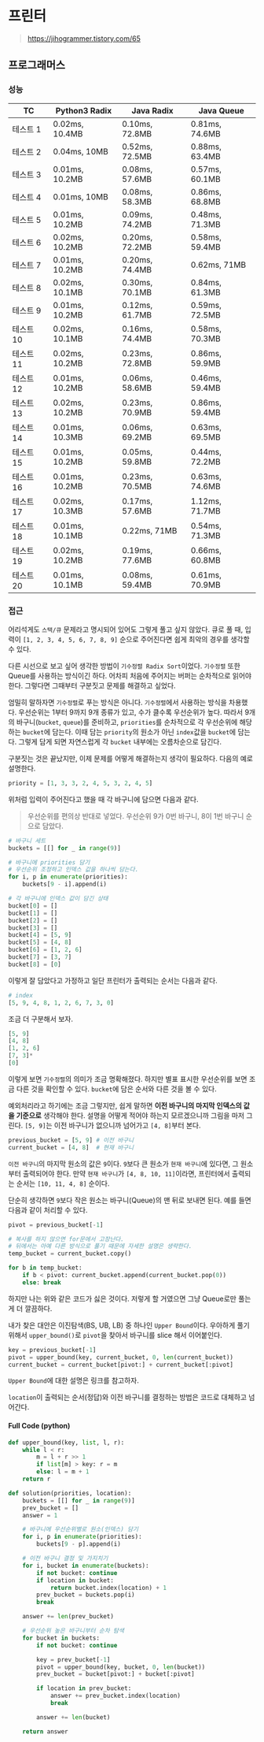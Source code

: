 # 프린터

>   https://jihogrammer.tistory.com/65

## 프로그래머스

### 성능

| TC        | Python3 Radix  | Java Radix     | Java Queue     |
| --------- | -------------- | -------------- | -------------- |
| 테스트 1  | 0.02ms, 10.4MB | 0.10ms, 72.8MB | 0.81ms, 74.6MB |
| 테스트 2  | 0.04ms, 10MB   | 0.52ms, 72.5MB | 0.88ms, 63.4MB |
| 테스트 3  | 0.01ms, 10.2MB | 0.08ms, 57.6MB | 0.57ms, 60.1MB |
| 테스트 4  | 0.01ms, 10MB   | 0.08ms, 58.3MB | 0.86ms, 68.8MB |
| 테스트 5  | 0.01ms, 10.2MB | 0.09ms, 74.2MB | 0.48ms, 71.3MB |
| 테스트 6  | 0.02ms, 10.2MB | 0.20ms, 72.2MB | 0.58ms, 59.4MB |
| 테스트 7  | 0.01ms, 10.2MB | 0.20ms, 74.4MB | 0.62ms, 71MB   |
| 테스트 8  | 0.02ms, 10.1MB | 0.30ms, 70.1MB | 0.84ms, 61.3MB |
| 테스트 9  | 0.01ms, 10.2MB | 0.12ms, 61.7MB | 0.59ms, 72.5MB |
| 테스트 10 | 0.02ms, 10.1MB | 0.16ms, 74.4MB | 0.58ms, 70.3MB |
| 테스트 11 | 0.02ms, 10.2MB | 0.23ms, 72.8MB | 0.86ms, 59.9MB |
| 테스트 12 | 0.01ms, 10.2MB | 0.06ms, 58.6MB | 0.46ms, 59.4MB |
| 테스트 13 | 0.02ms, 10.2MB | 0.23ms, 70.9MB | 0.86ms, 59.4MB |
| 테스트 14 | 0.01ms, 10.3MB | 0.06ms, 69.2MB | 0.63ms, 69.5MB |
| 테스트 15 | 0.01ms, 10.2MB | 0.05ms, 59.8MB | 0.44ms, 72.2MB |
| 테스트 16 | 0.01ms, 10.2MB | 0.23ms, 70.5MB | 0.63ms, 74.6MB |
| 테스트 17 | 0.02ms, 10.3MB | 0.17ms, 57.6MB | 1.12ms, 71.7MB |
| 테스트 18 | 0.01ms, 10.1MB | 0.22ms, 71MB   | 0.54ms, 71.3MB |
| 테스트 19 | 0.02ms, 10.2MB | 0.19ms, 77.6MB | 0.66ms, 60.8MB |
| 테스트 20 | 0.01ms, 10.1MB | 0.08ms, 59.4MB | 0.61ms, 70.9MB |

### 접근

어리석게도 `스택/큐` 문제라고 명시되어 있어도 그렇게 풀고 싶지 않았다.
큐로 풀 때, 입력이 `[1, 2, 3, 4, 5, 6, 7, 8, 9]` 순으로 주어진다면
쉽게 최악의 경우를 생각할 수 있다.

다른 시선으로 보고 싶어 생각한 방법이 `기수정렬 Radix Sort`이었다.
`기수정렬` 또한 Queue를 사용하는 방식이긴 하다.
어차피 처음에 주어지는 버퍼는 순차적으로 읽어야 한다.
그렇다면 그때부터 구분짓고 문제를 해결하고 싶었다.

엄밀히 말하자면 `기수정렬`로 푸는 방식은 아니다.
`기수정렬`에서 사용하는 방식을 차용했다.
우선순위는 1부터 9까지 9개 종류가 있고, 수가 클수록 우선순위가 높다.
따라서 9개의 바구니(`bucket`, `queue`)를 준비하고,
`priorities`를 순차적으로 각 우선순위에 해당하는 `bucket`에 담는다.
이때 담는 `priority`의 원소가 아닌 `index`값을 `bucket`에 담는다.
그렇게 담게 되면 자연스럽게 각 `bucket` 내부에는 오름차순으로 담긴다.

구분짓는 것은 끝났지만, 이제 문제를 어떻게 해결하는지 생각이 필요하다.
다음의 예로 설명한다.

```py
priority = [1, 3, 3, 2, 4, 5, 3, 2, 4, 5]
```

위처럼 입력이 주어진다고 했을 때 각 바구니에 담으면 다음과 같다.
>   우선순위를 편의상 반대로 넣었다.
>   우선순위 9가 0번 바구니, 8이 1번 바구니 순으로 담았다.

```py
# 바구니 세트
buckets = [[] for _ in range(9)]

# 바구니에 priorities 담기
# 우선순위 조정하고 인덱스 값을 하나씩 담는다.
for i, p in enumerate(priorities):
    buckets[9 - i].append(i)

# 각 바구니에 인덱스 값이 담긴 상태
bucket[0] = []
bucket[1] = []
bucket[2] = []
bucket[3] = []
bucket[4] = [5, 9]
bucket[5] = [4, 8]
bucket[6] = [1, 2, 6]
bucket[7] = [3, 7]
bucket[8] = [0]
```

이렇게 잘 담았다고 가정하고 일단 프린터가 출력되는 순서는 다음과 같다.

```py
# index
[5, 9, 4, 8, 1, 2, 6, 7, 3, 0]
```

조금 더 구분해서 보자.

```py
[5, 9]
[4, 8]
[1, 2, 6]
[7, 3]*
[0]
```

이렇게 보면 `기수정렬`의 의미가 조금 명확해졌다.
하지만 별표 표시한 우선순위를 보면 조금 다른 것을 확인할 수 있다.
`bucket`에 담은 순서와 다른 것을 볼 수 있다.

예외처리라고 하기에는 조금 그렇지만,
쉽게 말하면 **이전 바구니의 마지막 인덱스의 값을 기준으로** 생각해야 한다.
설명을 어떻게 적어야 하는지 모르겠으니까 그림을 마저 그린다.
`[5, 9]`는 이전 바구니가 없으니까 넘어가고 `[4, 8]`부터 본다.

```py
previous_bucket = [5, 9] # 이전 바구니
current_bucket = [4, 8]  # 현재 바구니
```

`이전 바구니`의 마지막 원소의 값은 `9`이다.
`9`보다 큰 원소가 `현재 바구니`에 있다면, 그 원소부터 출력되어야 한다.
만약 `현재 바구니`가 `[4, 8, 10, 11]`이라면,
프린터에서 출력되는 순서는 `[10, 11, 4, 8]` 순이다.

단순히 생각하면 `9`보다 작은 원소는 바구니(Queue)의 맨 뒤로 보내면 된다.
예를 들면 다음과 같이 처리할 수 있다.

```py
pivot = previous_bucket[-1]

# 복사를 하지 않으면 for문에서 고장난다.
# 뒤에서는 아예 다른 방식으로 풀기 때문에 자세한 설명은 생략한다.
temp_bucket = current_bucket.copy()

for b in temp_bucket:
    if b < pivot: current_bucket.append(current_bucket.pop(0))
    else: break
```

하지만 나는 위와 같은 코드가 싫은 것이다.
저렇게 할 거였으면 그냥 Queue로만 풀는 게 더 깔끔하다.

내가 찾은 대안은 이진탐색(BS, UB, LB) 중 하나인 `Upper Bound`이다.
우아하게 풀기 위해서 `upper_bound()`로 `pivot`을 찾아서
바구니를 slice 해서 이어붙인다.

```py
key = previous_bucket[-1]
pivot = upper_bound(key, current_bucket, 0, len(current_bucket))
current_bucket = current_bucket[pivot:] + current_bucket[:pivot]
```

`Upper Bound`에 대한 설명은 링크를 참고하자.

`location`이 출력되는 순서(정답)와 이전 바구니를 결정하는 방법은
코드로 대체하고 넘어간다.

#### Full Code (python)

```py
def upper_bound(key, list, l, r):
    while l < r:
        m = l + r >> 1
        if list[m] > key: r = m
        else: l = m + 1
    return r

def solution(priorities, location):
    buckets = [[] for _ in range(9)]
    prev_bucket = []
    answer = 1

    # 바구니에 우선순위별로 원소(인덱스) 담기
    for i, p in enumerate(priorities):
        buckets[9 - p].append(i)

    # 이전 바구니 결정 및 가지치기
    for i, bucket in enumerate(buckets):
        if not bucket: continue
        if location in bucket:
            return bucket.index(location) + 1
        prev_bucket = buckets.pop(i)
        break

    answer += len(prev_bucket)

    # 우선순위 높은 바구니부터 순차 탐색
    for bucket in buckets:
        if not bucket: continue

        key = prev_bucket[-1]
        pivot = upper_bound(key, bucket, 0, len(bucket))
        prev_bucket = bucket[pivot:] + bucket[:pivot]

        if location in prev_bucket:
            answer += prev_bucket.index(location)
            break

        answer += len(bucket)

    return answer
```
